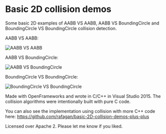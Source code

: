 # Basic 2D collision demos
Some basic 2D examples of AABB VS AABB, AABB VS BoundingCircle and BoundingCircle VS BoundingCircle collision detection.

AABB VS AABB:

![AABB VS AABB](http://lj9.mexinetica.com/fotogen/lidsol_motorj/figure0-aabbaabb.png)

AABB VS BoundingCircle:

![AABB VS BoundingCircle](http://www.wildbunny.co.uk/blog/wp-content/uploads/2011/04/figure7.png)

BoundingCircle VS BoundingCircle:

![BoundingCircle VS BoundingCircle](http://bbsimg.ngfiles.com/2/23832000/ngbbs4f66287eb94a8.jpg)

Made with OpenFrameworks and wrote in C/C++ in Visual Studio 2015.
The collision algorithms were intentionally built with pure C code.

You can also see the implementation using collision with more C++ code here:
https://github.com/rafagan/basic-2D-collision-demos-plus-plus

Licensed over Apache 2. Please let me know if you liked.
